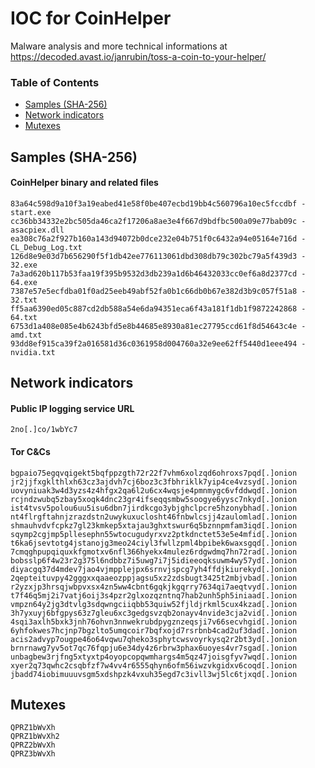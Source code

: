 # IOC for CoinHelper

Malware analysis and more technical informations at <https://decoded.avast.io/janrubin/toss-a-coin-to-your-helper/>


### Table of Contents
* [Samples (SHA-256)](#samples-sha-256)
* [Network indicators](#network-indicators)
* [Mutexes](#mutexes)


## Samples (SHA-256)
#### CoinHelper binary and related files
```
83a64c598d9a10f3a19eabed41e58f0be407ecbd19bb4c560796a10ec5fccdbf - start.exe
cc36bb34332e2bc505da46ca2f17206a8ae3e4f667d9bdfbc500a09e77bab09c - asacpiex.dll
ea308c76a2f927b160a143d94072b0dce232e04b751f0c6432a94e05164e716d - CL_Debug_Log.txt
126d8e9e03d7b656290f5f1db42ee776113061dbd308db79c302bc79a5f439d3 - 32.exe
7a3ad620b117b53faa19f395b9532d3db239a1d6b46432033cc0ef6a8d2377cd - 64.exe
7387e57e5ecfdba01f0ad25eeb49abf52fa0b1c66db0b67e382d3b9c057f51a8 - 32.txt
ff5aa6390ed05c887cd2db588a54e6da94351eca6f43a181f1db1f9872242868 - 64.txt
6753d1a408e085e4b6243bfd5e8b44685e8930a81ec27795ccd61f8d54643c4e - amd.txt
93dd8ef915ca39f2a016581d36c0361958d004760a32e9ee62ff5440d1eee494 - nvidia.txt
```


## Network indicators
#### Public IP logging service URL
```
2no[.]co/1wbYc7
```
#### Tor C&Cs
```
bgpaio75egqvqigekt5bqfppzgth72r22f7vhm6xolzqd6ohroxs7pqd[.]onion
jr2jjfxgklthlxh63cz3ajdvh7cj6boz3c3fbhriklk7yip4ce4vzsyd[.]onion
uovyniuak3w4d3yzs4z4hfgx2qa6l2u6cx4wqsje4pmnmygc6vfddwqd[.]onion
rcjndzwubq5zbay5xoqk4dnc23gr4ifseqqsmbw5soogye6yysc7nkyd[.]onion
ist4tvsv5polou6uu5isu6dbn7jirdkcgo3ybjghclpcre5hzonybhad[.]onion
nt4flrgftahnjzrazdstn2uwykuxuclosht46fnbwlcsjj4zaulomlad[.]onion
shmauhvdvfcpkz7gl23kmkep5xtajau3ghxtswur6q5bznnpmfam3iqd[.]onion
sqymp2cgjmp5pllesephn55wtocugudyrxvz2ptkdnctet53e5e4mfid[.]onion
t6ka6jsevtotg4jstanojg3meo24ciyl3fwllzpml4bpibek6waxsgqd[.]onion
7cmqghpupqiquxkfgmotxv6nfl366hyekx4mulez6rdgwdmq7hn72rad[.]onion
bobsslp6f4w23r2g375l6ndbbz7i5uwg7i7j5idieeoqksuwm4wy57yd[.]onion
diyacgq37d4mdev7jao4vjmpplejpx6srnvjspcg7yh4ffdjkiurekyd[.]onion
2qepteituvpy42gggxxqaaeozppjagsu5xz2zdsbugt3425t2mbjvbad[.]onion
r2yzxjp3hrsqjwbpvxsx4zn5ww4cbnt6gqkjkgqrry7634qi7aeqtvyd[.]onion
t7f46q5mj2i7vatj6oij3s4pzr2glxozqzntnq7hab2unh5ph5iniaad[.]onion
vmpzn64y2jg3dtvlg3sdqwngciiqbb53quiw52fjldjrkml5cux4kzad[.]onion
3h7yxuyj6bfgpys63z7gleu6xc3gedgsvzqb2onayv4nvide3cja2vid[.]onion
4sqi3axlh5bxk3jnh76ohvn3nnwekrubdpygznzeqsji7v66secvhgid[.]onion
6yhfokwes7hcjnp7bgzlto5umqcoir7bqfxojd7rsrbnb4cad2uf3dad[.]onion
acis2advyp7ougpe46o64vqwu7qheko3sphytcwsvoyrkysq2r2bt3yd[.]onion
brnrnawg7yv5ot7qc76fqpju6e34dy4z6rbrw3phax6uoyes4vr7sgad[.]onion
unbagbew3rjfng5xtyxtp4oyopcopqwmhargs4m5qz47joisgfyv7wqd[.]onion
xyer2q73qwhc2csqbfzf7w4vv4r6555qhyn6ofm56iwzvkgidxv6coqd[.]onion
jbadd74iobimuuuvsgm5xdshpzk4vxuh35egd7c3ivll3wj5lc6tjxqd[.]onion
```

## Mutexes
```
QPRZ1bWvXh
QPRZ1bWvXh2
QPRZ2bWvXh
QPRZ3bWvXh
```
